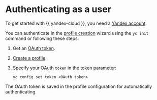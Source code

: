 # Authenticating as a user


To get started with {{ yandex-cloud }}, you need a [Yandex account](../../../iam/concepts/index.md#passport).

You can authenticate in the [profile creation](../profile/profile-create.md#interactive-create) wizard using the `yc init` command or following these steps:

1. Get an [OAuth token](../../../iam/concepts/authorization/oauth-token.md).


1. [Create a profile](../profile/profile-create.md#create).
1. Specify your OAuth `token` in the token parameter:
   ```
   yc config set token <OAuth token>
   ```

The OAuth token is saved in the profile configuration for automatically authenticating.


